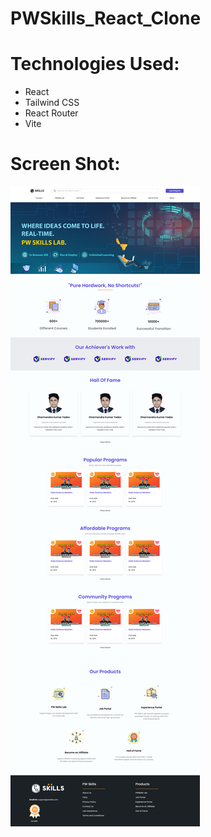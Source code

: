 # PWSkills_React_Clone

# Technologies Used:
- React
- Tailwind CSS
- React Router
- Vite

# Screen Shot:
![Output](screenshot/Screenshot.png)
